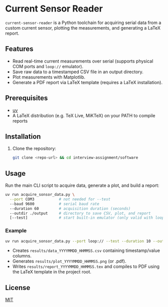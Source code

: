 # Current Sensor Reader

`current-sensor-reader` is a Python toolchain for acquiring serial data from a custom current sensor, plotting the measurements, and generating a LaTeX report.

## Features
- Read real-time current measurements over serial (supports physical COM ports and `loop://` emulator).
- Save raw data to a timestamped CSV file in an output directory.
- Plot measurements with Matplotlib.
- Generate a PDF report via LaTeX template (requires a LaTeX installation).

## Prerequisites
- [uv](https://docs.astral.sh/uv/getting-started/installation)
- A LaTeX distribution (e.g. TeX Live, MiKTeX) on your PATH to compile reports

## Installation

1. Clone the repository:
   ```bash
   git clone <repo-url> && cd interview-assignment/software
   ```

## Usage

Run the main CLI script to acquire data, generate a plot, and build a report:

```bash
uv run acquire_sonsor_data.py \
  --port COM3           # not needed for --test
  --baud 9600           # serial baud rate
  --duration 60         # acquisition duration (seconds)
  --outdir ./output     # directory to save CSV, plot, and report
  [--test]              # start built-in emulator (only valid with loop://)
```

### Example
```bash
uv run acquire_sonsor_data.py --port loop:// --test --duration 10 --outdir ./results
```
- Creates `results/data_YYYYMMDD_HHMMSS.csv` containing timestamp/value columns.
- Generates `results/plot_YYYYMMDD_HHMMSS.png` (or .pdf).
- Writes `results/report_YYYYMMDD_HHMMSS.tex` and compiles to PDF using the LaTeX template in the project root.


## License
[MIT](LICENSE)
